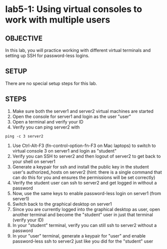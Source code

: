 # lab5-1: Using virtual consoles to work with multiple users

## OBJECTIVE

In this lab, you will practice working with different virtual terminals and setting up SSH for password-less logins.

## SETUP

There are no special setup steps for this lab.

## STEPS

1.  Make sure both the server1 and server2 virtual machines are started
1.  Open the console for server1 and login as the user "user"
1.  Open a terminal and verify your ID
1.  Verify you can ping server2 with

  ```ping -c 3 server2```

1.  Use Ctrl-Alt-F3 (fn-control-option-fn-F3 on Mac laptops) to switch to virtual console 3 on server1 and login as "student"
1.  Verify you can SSH to server2 and then logout of server2 to get back to your shell on server1
1.  Generate a keypair for ssh and install the public key in the student user's authorized_hosts on server2 (hint: there is a single command that can do this for you and ensures the permissions will be set correctly)
1.  Verify the student user can ssh to server2 and get logged in without a password
1.  Now, use the same keys to enable password-less login on server1 (from server1)
1.  Switch back to the graphical desktop on server1
1.  Since you are currently logged into the graphical desktop as user, open another terminal and become the "student" user in just that terminal (verify your ID)
1.  In your "student" terminal, verify you can still ssh to server2 without a password
1.  In your "user" terminal, generate a keypair for "user" and enable password-less ssh to server2 just like you did for the "student" user
